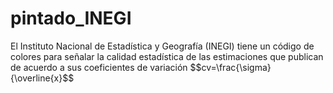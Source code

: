 # pintado_INEGI

El Instituto Nacional de Estadística y Geografía (INEGI) tiene un código de colores para señalar la calidad estadística de las estimaciones que publican de acuerdo a sus coeficientes de variación $$cv=\frac{\sigma}{\overline{x}$$ 
